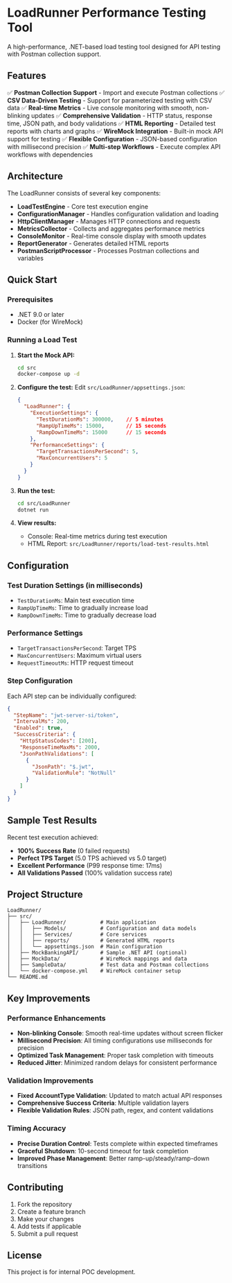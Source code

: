 # LoadRunner Performance Testing Tool

A high-performance, .NET-based load testing tool designed for API testing with Postman collection support.

## Features

✅ **Postman Collection Support** - Import and execute Postman collections
✅ **CSV Data-Driven Testing** - Support for parameterized testing with CSV data
✅ **Real-time Metrics** - Live console monitoring with smooth, non-blinking updates
✅ **Comprehensive Validation** - HTTP status, response time, JSON path, and body validations
✅ **HTML Reporting** - Detailed test reports with charts and graphs
✅ **WireMock Integration** - Built-in mock API support for testing
✅ **Flexible Configuration** - JSON-based configuration with millisecond precision
✅ **Multi-step Workflows** - Execute complex API workflows with dependencies

## Architecture

The LoadRunner consists of several key components:

- **LoadTestEngine** - Core test execution engine
- **ConfigurationManager** - Handles configuration validation and loading
- **HttpClientManager** - Manages HTTP connections and requests
- **MetricsCollector** - Collects and aggregates performance metrics
- **ConsoleMonitor** - Real-time console display with smooth updates
- **ReportGenerator** - Generates detailed HTML reports
- **PostmanScriptProcessor** - Processes Postman collections and variables

## Quick Start

### Prerequisites
- .NET 9.0 or later
- Docker (for WireMock)

### Running a Load Test

1. **Start the Mock API:**
   ```bash
   cd src
   docker-compose up -d
   ```

2. **Configure the test:**
   Edit `src/LoadRunner/appsettings.json`:
   ```json
   {
     "LoadRunner": {
       "ExecutionSettings": {
         "TestDurationMs": 300000,    // 5 minutes
         "RampUpTimeMs": 15000,       // 15 seconds
         "RampDownTimeMs": 15000      // 15 seconds
       },
       "PerformanceSettings": {
         "TargetTransactionsPerSecond": 5,
         "MaxConcurrentUsers": 5
       }
     }
   }
   ```

3. **Run the test:**
   ```bash
   cd src/LoadRunner
   dotnet run
   ```

4. **View results:**
   - Console: Real-time metrics during test execution
   - HTML Report: `src/LoadRunner/reports/load-test-results.html`

## Configuration

### Test Duration Settings (in milliseconds)
- `TestDurationMs`: Main test execution time
- `RampUpTimeMs`: Time to gradually increase load
- `RampDownTimeMs`: Time to gradually decrease load

### Performance Settings
- `TargetTransactionsPerSecond`: Target TPS
- `MaxConcurrentUsers`: Maximum virtual users
- `RequestTimeoutMs`: HTTP request timeout

### Step Configuration
Each API step can be individually configured:
```json
{
  "StepName": "jwt-server-si/token",
  "IntervalMs": 200,
  "Enabled": true,
  "SuccessCriteria": {
    "HttpStatusCodes": [200],
    "ResponseTimeMaxMs": 2000,
    "JsonPathValidations": [
      {
        "JsonPath": "$.jwt",
        "ValidationRule": "NotNull"
      }
    ]
  }
}
```

## Sample Test Results

Recent test execution achieved:
- **100% Success Rate** (0 failed requests)
- **Perfect TPS Target** (5.0 TPS achieved vs 5.0 target)
- **Excellent Performance** (P99 response time: 17ms)
- **All Validations Passed** (100% validation success rate)

## Project Structure

```
LoadRunner/
├── src/
│   ├── LoadRunner/           # Main application
│   │   ├── Models/           # Configuration and data models
│   │   ├── Services/         # Core services
│   │   ├── reports/          # Generated HTML reports
│   │   └── appsettings.json  # Main configuration
│   ├── MockBankingAPI/       # Sample .NET API (optional)
│   ├── MockData/             # WireMock mappings and data
│   ├── SampleData/           # Test data and Postman collections
│   └── docker-compose.yml    # WireMock container setup
└── README.md
```

## Key Improvements

### Performance Enhancements
- **Non-blinking Console**: Smooth real-time updates without screen flicker
- **Millisecond Precision**: All timing configurations use milliseconds for precision
- **Optimized Task Management**: Proper task completion with timeouts
- **Reduced Jitter**: Minimized random delays for consistent performance

### Validation Improvements
- **Fixed AccountType Validation**: Updated to match actual API responses
- **Comprehensive Success Criteria**: Multiple validation layers
- **Flexible Validation Rules**: JSON path, regex, and content validations

### Timing Accuracy
- **Precise Duration Control**: Tests complete within expected timeframes
- **Graceful Shutdown**: 10-second timeout for task completion
- **Improved Phase Management**: Better ramp-up/steady/ramp-down transitions

## Contributing

1. Fork the repository
2. Create a feature branch
3. Make your changes
4. Add tests if applicable
5. Submit a pull request

## License

This project is for internal POC development.

